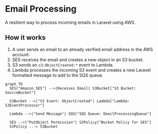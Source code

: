 # Email Processing

A resilient way to process incoming emails in Laravel using AWS.

## How it works

1. A user sends an email to an already verified email address in the AWS account.
2. SES receives the email and creates a new object in an S3 bucket.
3. S3 sends an `s3:ObjectCreated:*` event to Lambda.
4. Lambda processes the incoming S3 event and creates a new Laravel formatted message to add to the SQS queue.

```mermaid
graph TD
  SES["Amazon SES"] -->|Receives Email| S3Bucket["S3 Bucket: SourceBucket"]

  S3Bucket -->|"S3 Event: ObjectCreated"| Lambda["Lambda: S3EventProcessor"]

  Lambda -->|"Send Message"| SQS["SQS Queue: EmailProcessingQueue"]

  SES -->|"PutObject Permission"| S3Policy["Bucket Policy for SES"]
  S3Policy -.-> S3Bucket
```
